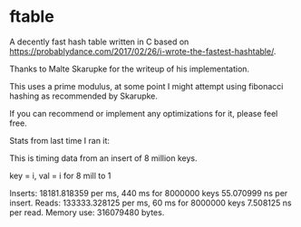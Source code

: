# ftable
A decently fast hash table written in C based on https://probablydance.com/2017/02/26/i-wrote-the-fastest-hashtable/.

Thanks to Malte Skarupke for the writeup of his implementation.

This uses a prime modulus, at some point I might attempt using fibonacci hashing as recommended by Skarupke.

If you can recommend or implement any optimizations for it, please feel free.


Stats from last time I ran it:

This is timing data from an insert of 8 million keys.

key = i, val = i for 8 mill to 1

Inserts: 18181.818359 per ms, 440 ms for 8000000 keys
55.070999 ns per insert.
Reads: 133333.328125 per ms, 60 ms for 8000000 keys
7.508125 ns per read.
Memory use: 316079480 bytes.
